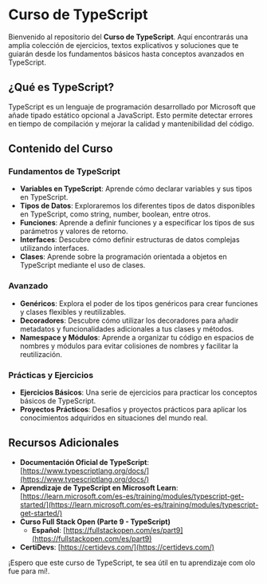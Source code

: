 # Curso de TypeScript

Bienvenido al repositorio del **Curso de TypeScript**. Aquí encontrarás una amplia colección de ejercicios, textos explicativos y soluciones que te guiarán desde los fundamentos básicos hasta conceptos avanzados en TypeScript.

## ¿Qué es TypeScript?

TypeScript es un lenguaje de programación desarrollado por Microsoft que añade tipado estático opcional a JavaScript. Esto permite detectar errores en tiempo de compilación y mejorar la calidad y mantenibilidad del código.

## Contenido del Curso

### Fundamentos de TypeScript

- **Variables en TypeScript**: Aprende cómo declarar variables y sus tipos en TypeScript.
- **Tipos de Datos**: Exploraremos los diferentes tipos de datos disponibles en TypeScript, como string, number, boolean, entre otros.
- **Funciones**: Aprende a definir funciones y a especificar los tipos de sus parámetros y valores de retorno.
- **Interfaces**: Descubre cómo definir estructuras de datos complejas utilizando interfaces.
- **Clases**: Aprende sobre la programación orientada a objetos en TypeScript mediante el uso de clases.

### Avanzado

- **Genéricos**: Explora el poder de los tipos genéricos para crear funciones y clases flexibles y reutilizables.
- **Decoradores**: Descubre cómo utilizar los decoradores para añadir metadatos y funcionalidades adicionales a tus clases y métodos.
- **Namespace y Módulos**: Aprende a organizar tu código en espacios de nombres y módulos para evitar colisiones de nombres y facilitar la reutilización.

### Prácticas y Ejercicios

- **Ejercicios Básicos**: Una serie de ejercicios para practicar los conceptos básicos de TypeScript.
- **Proyectos Prácticos**: Desafíos y proyectos prácticos para aplicar los conocimientos adquiridos en situaciones del mundo real.


## Recursos Adicionales

- **Documentación Oficial de TypeScript**: [https://www.typescriptlang.org/docs/](https://www.typescriptlang.org/docs/)
- **Aprendizaje de TypeScript en Microsoft Learn**: [https://learn.microsoft.com/es-es/training/modules/typescript-get-started/](https://learn.microsoft.com/es-es/training/modules/typescript-get-started/)
- **Curso Full Stack Open (Parte 9 - TypeScript)**
  - **Español**: [https://fullstackopen.com/es/part9](https://fullstackopen.com/es/part9)
- **CertiDevs**: [https://certidevs.com/](https://certidevs.com/)

¡Espero que este curso de TypeScript, te sea útil en tu aprendizaje com olo fue para mí!.
